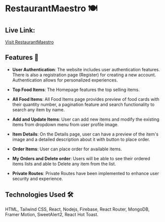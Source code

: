 # RestaurantMaestro 🍽️

## Live Link:
[Visit RestaurantMaestro ](https://restaurant-management-sy-c3f65.web.app)

## Features 🚀

- **User Authentication**: The website includes user authentication features. There is also a registration page (Register) for creating a new account. Authentication allows for personalized experiences.


- **Top Food Items**: The Homepage features the top selling items.


- **All Food Items**: All Food Items page provides preview of food cards with their quantity number, a pagination feature and search functionality to search any item by name.


- **Add and Update Items**: User can add new items and modify the existing items from dropdown menu from user profile image.



- **Item Details**: On the Details page, user can have a preview of the item's image and a detailed description about it with button to place order.



- **Order Items**: User can place order for available items.


- **My Orders and Delete order**: Users will be able to see their ordered items lists and able to Delete any item from the list.


- **Private Routes**: Private Routes have been implemented to enhance user security and experience.



## Technologies Used 🛠️

HTML, Tailwind CSS, React, Nodejs, Firebase, React Router, MongoDB, Framer Motion, SweetAlert2, React Hot Toast.





















